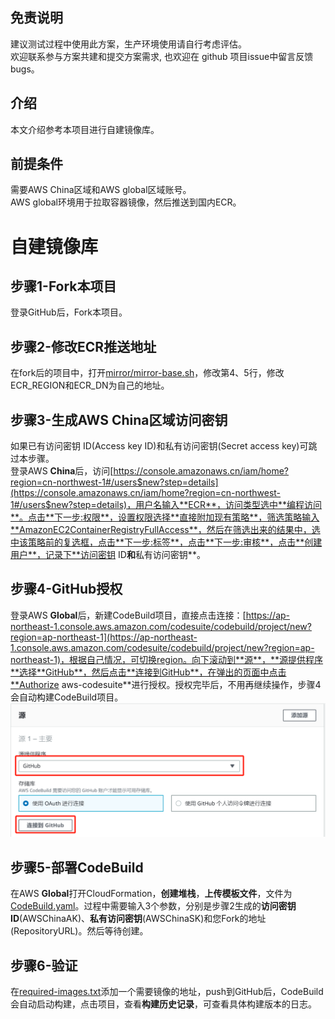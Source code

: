 ## 免责说明
建议测试过程中使用此方案，生产环境使用请自行考虑评估。  
欢迎联系参与方案共建和提交方案需求, 也欢迎在 github 项目issue中留言反馈bugs。    

## 介绍
本文介绍参考本项目进行自建镜像库。

## 前提条件
需要AWS China区域和AWS global区域账号。  
AWS global环境用于拉取容器镜像，然后推送到国内ECR。

# 自建镜像库
## 步骤1-Fork本项目
登录GitHub后，Fork本项目。
## 步骤2-修改ECR推送地址
在fork后的项目中，打开[mirror/mirror-base.sh](../mirror/mirror-base.sh)，修改第4、5行，修改ECR_REGION和ECR_DN为自己的地址。
## 步骤3-生成AWS China区域访问密钥
如果已有访问密钥 ID(Access key ID)和私有访问密钥(Secret access key)可跳过本步骤。  
登录AWS **China**后，访问[https://console.amazonaws.cn/iam/home?region=cn-northwest-1#/users$new?step=details](https://console.amazonaws.cn/iam/home?region=cn-northwest-1#/users$new?step=details)，用户名输入**ECR**，访问类型选中**编程访问**。点击**下一步:权限**，设置权限选择**直接附加现有策略**，筛选策略输入**AmazonEC2ContainerRegistryFullAccess**，然后在筛选出来的结果中，选中该策略前的复选框，点击**下一步:标签**，点击**下一步:审核**，点击**创建用户**，记录下**访问密钥 ID**和**私有访问密钥**。
## 步骤4-GitHub授权
登录AWS **Global**后，新建CodeBuild项目，直接点击连接：[https://ap-northeast-1.console.aws.amazon.com/codesuite/codebuild/project/new?region=ap-northeast-1](https://ap-northeast-1.console.aws.amazon.com/codesuite/codebuild/project/new?region=ap-northeast-1)，根据自己情况，可切换region。向下滚动到**源**，**源提供程序**选择**GitHub**，然后点击**连接到GitHub**，在弹出的页面中点击**Authorize aws-codesuite**进行授权。授权完毕后，不用再继续操作，步骤4会自动构建CodeBuild项目。
![](./source-auth.png)
## 步骤5-部署CodeBuild
在AWS **Global**打开CloudFormation，**创建堆栈**，**上传模板文件**，文件为[CodeBuild.yaml](CodeBuild.yaml)。过程中需要输入3个参数，分别是步骤2生成的**访问密钥 ID**(AWSChinaAK)、**私有访问密钥**(AWSChinaSK)和您Fork的地址(RepositoryURL)。然后等待创建。
## 步骤6-验证
在[required-images.txt](../mirror/required-images.txt)添加一个需要镜像的地址，push到GitHub后，CodeBuild会自动启动构建，点击项目，查看**构建历史记录**，可查看具体构建版本的日志。
